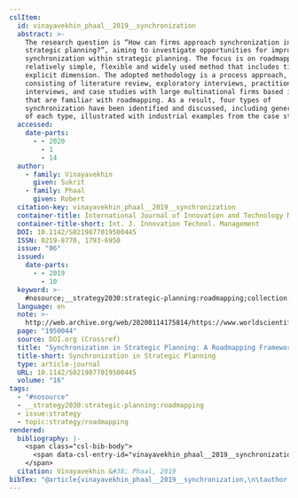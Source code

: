```yaml
---
cslItem:
  id: vinayavekhin_phaal__2019__synchronization
  abstract: >-
    The research question is “How can firms approach synchronization in
    strategic planning?”, aiming to investigate opportunities for improved
    synchronization within strategic planning. The focus is on roadmapping, as a
    relatively simple, flexible and widely used method that includes time as an
    explicit dimension. The adopted methodology is a process approach,
    consisting of literature review, exploratory interviews, practitioner
    interviews, and case studies with large multinational firms based in the UK
    that are familiar with roadmapping. As a result, four types of
    synchronization have been identified and discussed, including generic forms
    of each type, illustrated with industrial examples from the case studies.
  accessed:
    date-parts:
      - - 2020
        - 1
        - 14
  author:
    - family: Vinayavekhin
      given: Sukrit
    - family: Phaal
      given: Robert
  citation-key: vinayavekhin_phaal__2019__synchronization
  container-title: International Journal of Innovation and Technology Management
  container-title-short: Int. J. Innovation Technol. Management
  DOI: 10.1142/S0219877019500445
  ISSN: 0219-8770, 1793-6950
  issue: "06"
  issued:
    date-parts:
      - - 2019
        - 10
  keyword: >-
    #nosource;__strategy2030:strategic-planning:roadmapping;collection::strategy::roadmapping
  language: en
  note: >-
    http://web.archive.org/web/20200114175814/https://www.worldscientific.com/action/cookieAbsent
  page: "1950044"
  source: DOI.org (Crossref)
  title: "Synchronization in Strategic Planning: A Roadmapping Framework"
  title-short: Synchronization in Strategic Planning
  type: article-journal
  URL: 10.1142/S0219877019500445
  volume: "16"
tags:
  - "#nosource"
  - __strategy2030:strategic-planning:roadmapping
  - issue:strategy
  - topic:strategy/roadmapping
rendered:
  bibliography: |-
    <span class="csl-bib-body">
      <span data-csl-entry-id="vinayavekhin_phaal__2019__synchronization" class="csl-entry">Vinayavekhin, S., &#38; Phaal, R. 2019. Synchronization in Strategic Planning: A Roadmapping Framework. <i>International Journal of Innovation and Technology Management</i>, <i>16</i>(06), 1950044. <a href='https://doi.org/10.1142/S0219877019500445'>https://doi.org/10.1142/S0219877019500445</a></span>
    </span>
  citation: Vinayavekhin &#38; Phaal, 2019
bibTex: "@article{vinayavekhin_phaal__2019__synchronization,\n\tauthor = {Vinayavekhin, Sukrit and Phaal, Robert},\n\tjournal = {International Journal of Innovation and Technology Management},\n\tnumber = {06},\n\tyear = {2019},\n\tmonth = {10},\n\tnote = {http://web.archive.org/web/20200114175814/https://www.worldscientific.com/action/cookieAbsent},\n\tpages = {1950044},\n\ttitle = {Synchronization in {Strategic} {Planning}: A {Roadmapping} {Framework}},\n\thowpublished = {10.1142/S0219877019500445},\n\tvolume = {16},\n}\n\n"
---
```

